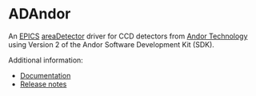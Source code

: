 ADAndor
=======
An 
[EPICS](http://www.aps.anl.gov/epics)
[areaDetector](https://areadetector.github.io)
driver for CCD detectors from 
[Andor Technology]("http://www.andor.com) 
using Version 2 of the Andor Software Development Kit (SDK).


Additional information:
* [Documentation](https://areadetector.github.io/areaDetector/ADAndor/andorDoc.html)
* [Release notes](RELEASE.md)

